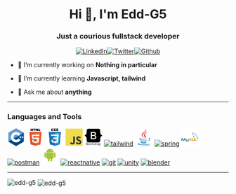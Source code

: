 <h1 align="center">Hi 👋, I'm Edd-G5</h1>
<h3 align="center">Just a courious fullstack developer</h3>

<p align="center"><a href="https://www.linkedin.com/in/edu-abad-24b3b223b/"><img src="https://img.shields.io/badge/-LINKEDIN-0077B5?style=for-the-badge&logo=linkedin&logoColor=white" alt="LinkedIn"></a><a href="https://twitter.com/Ed_4bd"><img src="https://img.shields.io/badge/-TWITTER-1A8CD8?style=for-the-badge&logo=twitter&logoColor=white" alt="Twitter"></a><a href="https://github.com/EDD-G5"><img src="https://img.shields.io/badge/-GITHUB-404040?style=for-the-badge&logo=github&logoColor=white" alt="Github"></a></p>

- 🔭 I’m currently working on **Nothing in particular**

- 🌱 I’m currently learning **Javascript, tailwind**

- 💬 Ask me about **anything**

---
<h3 align="left">Languages and Tools</h3>
<p align="left">
	<a href="https://www.w3schools.com/cpp/" target="_blank"><img src="https://raw.githubusercontent.com/devicons/devicon/master/icons/cplusplus/cplusplus-original.svg" alt="cplusplus" width="40" height="40"/></a> 
	<a href="https://www.w3.org/html/" target="_blank"><img src="https://raw.githubusercontent.com/devicons/devicon/master/icons/html5/html5-original-wordmark.svg" alt="html5" width="40" height="40"/></a> 
	<a href="https://www.w3schools.com/css/" target="_blank"><img src="https://raw.githubusercontent.com/devicons/devicon/master/icons/css3/css3-original-wordmark.svg" alt="css3" width="40" height="40"/></a> 
	<a href="https://developer.mozilla.org/en-US/docs/Web/JavaScript" target="_blank"><img src="https://raw.githubusercontent.com/devicons/devicon/master/icons/javascript/javascript-original.svg" alt="javascript" width="40" height="40"/></a> 
	<a href="https://getbootstrap.com" target="_blank"><img src="https://raw.githubusercontent.com/devicons/devicon/master/icons/bootstrap/bootstrap-plain-wordmark.svg" alt="bootstrap" width="40" height="40"/></a> 
	<a href="https://tailwindcss.com/" target="_blank"><img src="https://www.vectorlogo.zone/logos/tailwindcss/tailwindcss-icon.svg" alt="tailwind" width="40" height="40"/></a>
	<a href="https://www.java.com" target="_blank"><img src="https://raw.githubusercontent.com/devicons/devicon/master/icons/java/java-original.svg" alt="java" width="40" height="40"/></a> 
	<a href="https://spring.io/" target="_blank"><img src="https://www.vectorlogo.zone/logos/springio/springio-icon.svg" alt="spring" width="40" height="40"/></a> 
	<a href="https://www.mysql.com/" target="_blank"><img src="https://raw.githubusercontent.com/devicons/devicon/master/icons/mysql/mysql-original-wordmark.svg" alt="mysql" width="40" height="40"/></a> 
	<a href="https://postman.com" target="_blank"><img src="https://www.vectorlogo.zone/logos/getpostman/getpostman-icon.svg" alt="postman" width="40" height="40"/></a> 
	<a href="https://developer.android.com" target="_blank"><img src="https://raw.githubusercontent.com/devicons/devicon/master/icons/android/android-original-wordmark.svg" alt="android" width="40" height="40"/></a>
	<a href="https://reactnative.dev/" target="_blank"><img src="https://reactnative.dev/img/header_logo.svg" alt="reactnative" width="40" height="40"/></a> 
	<a href="https://git-scm.com/" target="_blank"><img src="https://www.vectorlogo.zone/logos/git-scm/git-scm-icon.svg" alt="git" width="40" height="40"/></a> 
	<a href="https://unity.com/" target="_blank"><img src="https://www.vectorlogo.zone/logos/unity3d/unity3d-icon.svg" alt="unity" width="40" height="40"/></a>
	<a href="https://www.blender.org/" target="_blank"><img src="https://download.blender.org/branding/community/blender_community_badge_white.svg" alt="blender" width="40" height="40"/></a>
</p>

---

<p><img align="left" src="https://edd-g5-edd-g5.vercel.app/api/top-langs?username=edd-g5&show_icons=true&locale=en&layout=compact" alt="edd-g5" /></p>

<p>&nbsp;<img align="center" src="https://edd-g5-edd-g5.vercel.app/api?username=edd-g5&show_icons=true&locale=en" alt="edd-g5" /></p>
